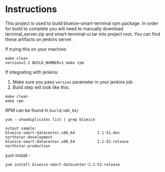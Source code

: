 Instructions
============

This project is used to build blueice-smart-terminal rpm package.
In order for build to complete you will need to manually download
terminal_server.zip and smart-terminal-ui.tar into project root.
You can find these artifacts on jenkins server.

If trying this on your machine:

```
make clean
version=2.1 BUILD_NUMBER=1 make rpm
```

If integrating with jenkins:
1. Make sure you pass `version` parameter in your jenkins job
2. Build step will look like this:
```
make clean
make rpm
```

RPM can be found in `build/x86_64/`

```yum --showduplicates list | grep blueice```
```
output sample:
blueice-smart-datacenter.x86_64          2.1-51.dev                      northstar-development
blueice-smart-datacenter.x86_64          2.1-52.release                  northstar-production
```
yum install <package name>-<version info>

```yum install blueice-smart-datacenter-2.1-52.release ```
